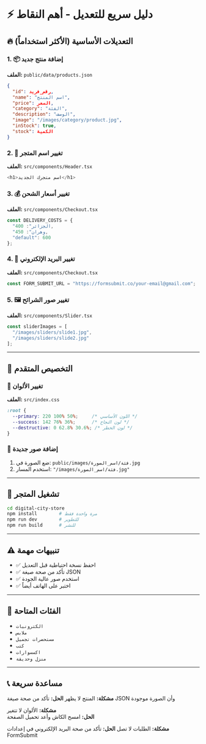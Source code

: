 # ⚡ دليل سريع للتعديل - أهم النقاط

## 🔥 التعديلات الأساسية (الأكثر استخداماً)

### 1. 📦 إضافة منتج جديد
**الملف:** `public/data/products.json`
```json
{
  "id": رقم_فريد,
  "name": "اسم المنتج",
  "price": السعر,
  "category": "الفئة",
  "description": "الوصف",
  "image": "/images/category/product.jpg",
  "inStock": true,
  "stock": الكمية
}
```

### 2. 🎨 تغيير اسم المتجر
**الملف:** `src/components/Header.tsx`
```typescript
<h1>اسم متجرك الجديد</h1>
```

### 3. 💰 تغيير أسعار الشحن
**الملف:** `src/components/Checkout.tsx`
```typescript
const DELIVERY_COSTS = {
  "الجزائر": 400,
  "وهران": 450,
  "default": 600
};
```

### 4. 📧 تغيير البريد الإلكتروني
**الملف:** `src/components/Checkout.tsx`
```typescript
const FORM_SUBMIT_URL = "https://formsubmit.co/your-email@gmail.com";
```

### 5. 🖼️ تغيير صور الشرائح
**الملف:** `src/components/Slider.tsx`
```typescript
const sliderImages = [
  "/images/sliders/slide1.jpg",
  "/images/sliders/slide2.jpg"
];
```

---

## 🎨 التخصيص المتقدم

### 🌈 تغيير الألوان
**الملف:** `src/index.css`
```css
:root {
  --primary: 220 100% 50%;     /* اللون الأساسي */
  --success: 142 76% 36%;      /* لون النجاح */
  --destructive: 0 62.8% 30.6%; /* لون الخطر */
}
```

### 📁 إضافة صور جديدة
1. ضع الصورة في: `public/images/فئة/اسم_الصورة.jpg`
2. استخدم المسار: `"/images/فئة/اسم_الصورة.jpg"`

---

## 🚀 تشغيل المتجر

```bash
cd digital-city-store
npm install        # مرة واحدة فقط
npm run dev        # للتطوير
npm run build      # للنشر
```

---

## ⚠️ تنبيهات مهمة

- ✅ احفظ نسخة احتياطية قبل التعديل
- ✅ تأكد من صحة صيغة JSON
- ✅ استخدم صور عالية الجودة
- ✅ اختبر على الهاتف أيضاً

---

## 🎯 الفئات المتاحة

- `الكترونيات`
- `ملابس` 
- `مستحضرات تجميل`
- `كتب`
- `اكسسوارات`
- `منزل وحديقة`

---

## 📞 مساعدة سريعة

**مشكلة:** المنتج لا يظهر
**الحل:** تأكد من صحة صيغة JSON وأن الصورة موجودة

**مشكلة:** الألوان لا تتغير  
**الحل:** امسح الكاش وأعد تحميل الصفحة

**مشكلة:** الطلبات لا تصل
**الحل:** تأكد من صحة البريد الإلكتروني في إعدادات FormSubmit
